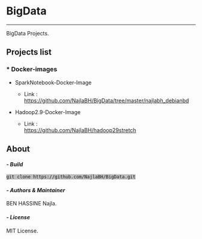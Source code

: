 # BigData
----------

BigData Projects.

## Projects list

### * Docker-images

- SparkNotebook-Docker-Image
	* Link : <br> <a href="https://github.com/NajlaBH/BigData/tree/master/najlabh_debianbd">https://github.com/NajlaBH/BigData/tree/master/najlabh_debianbd</a>

- Hadoop2.9-Docker-Image
	* Link : <br> <a href="https://github.com/NajlaBH/hadoop29stretch.git">https://github.com/NajlaBH/hadoop29stretch</a>


## About

#### _- Build_
<pre><code style='background: #C0C0C0;'>git clone https://github.com/NajlaBH/BigData.git</code></pre>


#### _- Authors & Maintainer_

BEN HASSINE Najla.



#### _- License_

MIT License.
